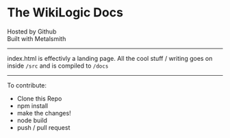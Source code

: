 
# The WikiLogic Docs

Hosted by Github  
Built with Metalsmith

---

index.html is effectivly a landing page.  All the cool stuff / writing goes on inside `/src` and is compiled to `/docs`

---

To contribute:

* Clone this Repo
* npm install
* make the changes!
* node build
* push / pull request